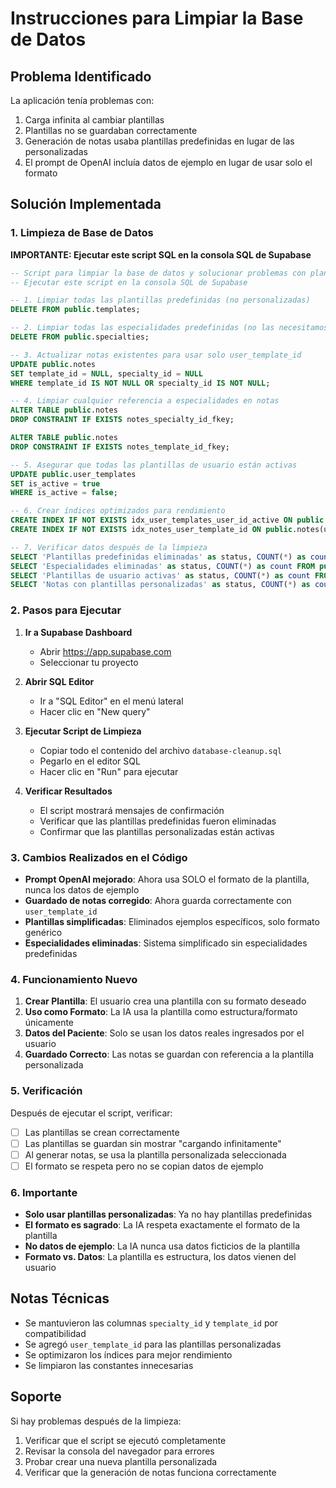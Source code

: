 # Instrucciones para Limpiar la Base de Datos

## Problema Identificado

La aplicación tenía problemas con:
1. Carga infinita al cambiar plantillas
2. Plantillas no se guardaban correctamente
3. Generación de notas usaba plantillas predefinidas en lugar de las personalizadas
4. El prompt de OpenAI incluía datos de ejemplo en lugar de usar solo el formato

## Solución Implementada

### 1. Limpieza de Base de Datos

**IMPORTANTE: Ejecutar este script SQL en la consola SQL de Supabase**

```sql
-- Script para limpiar la base de datos y solucionar problemas con plantillas
-- Ejecutar este script en la consola SQL de Supabase

-- 1. Limpiar todas las plantillas predefinidas (no personalizadas)
DELETE FROM public.templates;

-- 2. Limpiar todas las especialidades predefinidas (no las necesitamos)
DELETE FROM public.specialties;

-- 3. Actualizar notas existentes para usar solo user_template_id
UPDATE public.notes 
SET template_id = NULL, specialty_id = NULL 
WHERE template_id IS NOT NULL OR specialty_id IS NOT NULL;

-- 4. Limpiar cualquier referencia a especialidades en notas
ALTER TABLE public.notes 
DROP CONSTRAINT IF EXISTS notes_specialty_id_fkey;

ALTER TABLE public.notes 
DROP CONSTRAINT IF EXISTS notes_template_id_fkey;

-- 5. Asegurar que todas las plantillas de usuario están activas
UPDATE public.user_templates 
SET is_active = true 
WHERE is_active = false;

-- 6. Crear índices optimizados para rendimiento
CREATE INDEX IF NOT EXISTS idx_user_templates_user_id_active ON public.user_templates(user_id, is_active);
CREATE INDEX IF NOT EXISTS idx_notes_user_template_id ON public.notes(user_template_id);

-- 7. Verificar datos después de la limpieza
SELECT 'Plantillas predefinidas eliminadas' as status, COUNT(*) as count FROM public.templates;
SELECT 'Especialidades eliminadas' as status, COUNT(*) as count FROM public.specialties;
SELECT 'Plantillas de usuario activas' as status, COUNT(*) as count FROM public.user_templates WHERE is_active = true;
SELECT 'Notas con plantillas personalizadas' as status, COUNT(*) as count FROM public.notes WHERE user_template_id IS NOT NULL;
```

### 2. Pasos para Ejecutar

1. **Ir a Supabase Dashboard**
   - Abrir https://app.supabase.com
   - Seleccionar tu proyecto

2. **Abrir SQL Editor**
   - Ir a "SQL Editor" en el menú lateral
   - Hacer clic en "New query"

3. **Ejecutar Script de Limpieza**
   - Copiar todo el contenido del archivo `database-cleanup.sql`
   - Pegarlo en el editor SQL
   - Hacer clic en "Run" para ejecutar

4. **Verificar Resultados**
   - El script mostrará mensajes de confirmación
   - Verificar que las plantillas predefinidas fueron eliminadas
   - Confirmar que las plantillas personalizadas están activas

### 3. Cambios Realizados en el Código

- **Prompt OpenAI mejorado**: Ahora usa SOLO el formato de la plantilla, nunca los datos de ejemplo
- **Guardado de notas corregido**: Ahora guarda correctamente con `user_template_id`
- **Plantillas simplificadas**: Eliminados ejemplos específicos, solo formato genérico
- **Especialidades eliminadas**: Sistema simplificado sin especialidades predefinidas

### 4. Funcionamiento Nuevo

1. **Crear Plantilla**: El usuario crea una plantilla con su formato deseado
2. **Uso como Formato**: La IA usa la plantilla como estructura/formato únicamente
3. **Datos del Paciente**: Solo se usan los datos reales ingresados por el usuario
4. **Guardado Correcto**: Las notas se guardan con referencia a la plantilla personalizada

### 5. Verificación

Después de ejecutar el script, verificar:
- [ ] Las plantillas se crean correctamente
- [ ] Las plantillas se guardan sin mostrar "cargando infinitamente"
- [ ] Al generar notas, se usa la plantilla personalizada seleccionada
- [ ] El formato se respeta pero no se copian datos de ejemplo

### 6. Importante

- **Solo usar plantillas personalizadas**: Ya no hay plantillas predefinidas
- **El formato es sagrado**: La IA respeta exactamente el formato de la plantilla
- **No datos de ejemplo**: La IA nunca usa datos ficticios de la plantilla
- **Formato vs. Datos**: La plantilla es estructura, los datos vienen del usuario

## Notas Técnicas

- Se mantuvieron las columnas `specialty_id` y `template_id` por compatibilidad
- Se agregó `user_template_id` para las plantillas personalizadas
- Se optimizaron los índices para mejor rendimiento
- Se limpiaron las constantes innecesarias

## Soporte

Si hay problemas después de la limpieza:
1. Verificar que el script se ejecutó completamente
2. Revisar la consola del navegador para errores
3. Probar crear una nueva plantilla personalizada
4. Verificar que la generación de notas funciona correctamente 